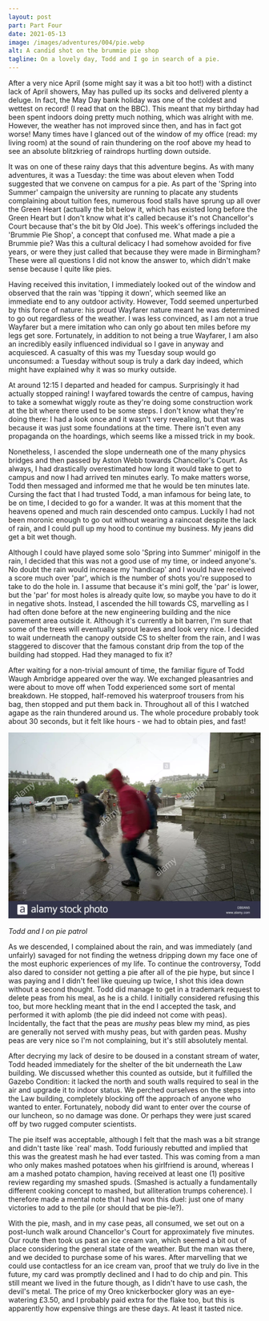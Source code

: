 ```yaml
---
layout: post
part: Part Four
date: 2021-05-13
image: /images/adventures/004/pie.webp
alt: A candid shot on the brummie pie shop
tagline: On a lovely day, Todd and I go in search of a pie.
---
```


After a very nice April (some might say it was a bit too hot!) with a distinct lack of April showers, May has pulled up its socks and delivered plenty a deluge.
In fact, the May Day bank holiday was one of the coldest and wettest on record!
(I read that on the BBC).
This meant that my birthday had been spent indoors doing pretty much nothing, which was alright with me.
However, the weather has not improved since then, and has in fact got worse!
Many times have I glanced out of the window of my office (read: my living room) at the sound of rain thundering on the roof above my head to see an absolute blitzkrieg of raindrops hurtling down outside.

It was on one of these rainy days that this adventure begins.
As with many adventures, it was a Tuesday: the time was about eleven when Todd suggested that we convene on campus for a pie.
As part of the 'Spring into Summer' campaign the university are running to placate any students complaining about tuition fees, numerous food stalls have sprung up all over the Green Heart (actually the bit below it, which has existed long before the Green Heart but I don't know what it's called because it's not Chancellor's Court because that's the bit by Old Joe).
This week's offerings included the 'Brummie Pie Shop', a concept that confused me.
What made a pie a Brummie pie?
Was this a cultural delicacy I had somehow avoided for five years, or were they just called that because they were made in Birmingham?
These were all questions I did not know the answer to, which didn't make sense because I quite like pies.

Having received this invitation, I immediately looked out of the window and observed that the rain was 'tipping it down', which seemed like an immediate end to any outdoor activity.
However, Todd seemed unperturbed by this force of nature: his proud Wayfarer nature meant he was determined to go out regardless of the weather.
I was less convinced, as I am not a true Wayfarer but a mere imitation who can only go about ten miles before my legs get sore.
Fortunately, in addition to not being a true Wayfarer, I am also an incredibly easily influenced individual so I gave in anyway and acquiesced.
A casualty of this was my Tuesday soup would go unconsumed: a Tuesday without soup is truly a dark day indeed, which might have explained why it was so murky outside.

At around 12:15 I departed and headed for campus.
Surprisingly it had actually stopped raining!
I wayfared towards the centre of campus, having to take a somewhat wiggly route as they're doing some construction work at the bit where there used to be some steps.
I don't know what they're doing there: I had a look once and it wasn't very revealing, but that was because it was just some foundations at the time.
There isn't even any propaganda on the hoardings, which seems like a missed trick in my book.

Nonetheless, I ascended the slope underneath one of the many physics bridges and then passed by Aston Webb towards Chancellor's Court.
As always, I had drastically overestimated how long it would take to get to campus and now I had arrived ten minutes early.
To make matters worse, Todd then messaged and informed me that he would be ten minutes late.
Cursing the fact that I had trusted Todd, a man infamous for being late, to be on time, I decided to go for a wander.
It was at this moment that the heavens opened and much rain descended onto campus.
Luckily I had not been moronic enough to go out without wearing a raincoat despite the lack of rain, and I could pull up my hood to continue my business.
My jeans did get a bit wet though.

Although I could have played some solo 'Spring into Summer' minigolf in the rain, I decided that this was not a good use of my time, or indeed anyone's.
No doubt the rain would increase my 'handicap' and I would have received a score much over 'par', which is the number of shots you're supposed to take to do the hole in.
I assume that because it's mini golf, the 'par' is lower, but the 'par' for most holes is already quite low, so maybe you have to do it in negative shots.
Instead, I ascended the hill towards CS, marvelling as I had often done before at the new engineering building and the nice pavement area outside it.
Although it's currently a bit barren, I'm sure that some of the trees will eventually sprout leaves and look very nice.
I decided to wait underneath the canopy outside CS to shelter from the rain, and I was staggered to discover that the famous constant drip from the top of the building had stopped.
Had they managed to fix it?

After waiting for a non-trivial amount of time, the familiar figure of Todd Waugh Ambridge appeared over the way.
We exchanged pleasantries and were about to move off when Todd experienced some sort of mental breakdown.
He stopped, half-removed his waterproof trousers from his bag, then stopped and put them back in.
Throughout all of this I watched agape as the rain thundered around us.
The whole procedure probably took about 30 seconds, but it felt like hours - we had to obtain pies, and fast!

![Todd and I rapidly approach the pies](/images/adventures/004/rain.webp)

*Todd and I on pie patrol*

As we descended, I complained about the rain, and was immediately (and unfairly) savaged for not finding the wetness dripping down my face one of the most euphoric experiences of my life.
To continue the controversy, Todd also dared to consider not getting a pie after all of the pie hype, but since I was paying and I didn't feel like queuing up twice, I shot this idea down without a second thought.
Todd did manage to get in a trademark request to delete peas from his meal, as he is a child.
I initially considered refusing this too, but more heckling meant that in the end I accepted the task, and performed it with aplomb (the pie did indeed not come with peas).
Incidentally, the fact that the peas are *mushy* peas blew my mind, as pies are generally not served with mushy peas, but with garden peas.
Mushy peas are very nice so I'm not complaining, but it's still absolutely mental.

After decrying my lack of desire to be doused in a constant stream of water, Todd headed immediately for the shelter of the bit underneath the Law building.
We discussed whether this counted as outside, but it fulfilled the Gazebo Condition: it lacked the north and south walls required to seal in the air and upgrade it to indoor status.
We perched ourselves on the steps into the Law building, completely blocking off the approach of anyone who wanted to enter.
Fortunately, nobody did want to enter over the course of our luncheon, so no damage was done.
Or perhaps they were just scared off by two rugged computer scientists.

The pie itself was acceptable, although I felt that the mash was a bit strange and didn't taste like `real' mash.
Todd furiously rebutted and implied that this was the greatest mash he had ever tasted.
This was coming from a man who only makes mashed potatoes when his girlfriend is around, whereas I am a mashed potato champion, having received at least one (1) positive review regarding my smashed spuds.
(Smashed is actually a fundamentally different cooking concept to mashed, but alliteration trumps coherence).
I therefore made a mental note that I had won this duel: just one of many victories to add to the pile (or should that be pie-le?).

With the pie, mash, and in my case peas, all consumed, we set out on a post-lunch walk around Chancellor's Court for approximately five minutes.
Our route then took us past an ice cream van, which seemed a bit out of place considering the general state of the weather.
But the man was there, and we decided to purchase some of his wares.
After marvelling that we could use contactless for an ice cream van, proof that we truly do live in the future, my card was promptly declined and I had to do chip and pin.
This still meant we lived in the future though, as I didn't have to use cash, the devil's metal.
The price of my Oreo knickerbocker glory was an eye-watering £3.50, and I probably paid extra for the flake too, but this is apparently how expensive things are these days.
At least it tasted nice.